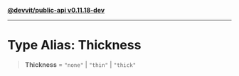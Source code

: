 [**@devvit/public-api v0.11.18-dev**](../../../../../../README.md)

---

# Type Alias: Thickness

> **Thickness** = `"none"` \| `"thin"` \| `"thick"`
